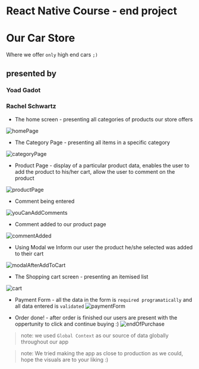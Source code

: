 # React Native Course - end project

# Our Car Store

Where we offer `only` high end cars `;)`

## presented by

### Yoad Gadot

### Rachel Schwartz

- The home screen - presenting all categories of products our store offers

![homePage](https://github.com/yoad100/react-native-car-store/blob/master/screenshots/homePage.JPG)

- The Category Page - presenting all items in a specific category

![categoryPage](https://github.com/yoad100/react-native-car-store/blob/master/screenshots/categoryPage.JPG)

- Product Page - display of a particular product data, enables the user to add the product to his/her cart, allow the user to comment on the product

![productPage](https://github.com/yoad100/react-native-car-store/blob/master/screenshots/productPage.JPG)

- Comment being entered
 
![youCanAddComments](https://github.com/yoad100/react-native-car-store/blob/master/screenshots/youCanAddComments.JPG)

- Comment added to our product page
 
![commentAdded](https://github.com/yoad100/react-native-car-store/blob/master/screenshots/commentAdded.JPG)

- Using Modal we Inform our user the product he/she selected was added to their cart

![modalAfterAddToCart](https://github.com/yoad100/react-native-car-store/blob/master/screenshots/modalAfterAddToCart.JPG)

- The Shopping cart screen - presenting an itemised list

![cart](https://github.com/yoad100/react-native-car-store/blob/master/screenshots/cart.JPG)

- Payment Form - all the data in the form is `required programatically` and all data entered is `validated`
![paymentForm](https://github.com/yoad100/react-native-car-store/blob/master/screenshots/paymentForm.JPG)

- Order done! - after order is finished our users are present with the oppertunity to click and continue buying :)
![endOfPurchase](https://github.com/yoad100/react-native-car-store/blob/master/screenshots/endOfPurchase.JPG)

> note: we used `Global Context` as our source of data globally throughout our app

> note: We tried making the app as close to production as we could,
> hope the visuals are to your liking :)
